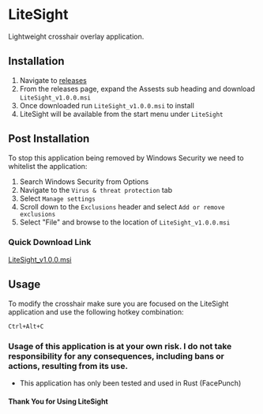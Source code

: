 # LiteSight

Lightweight crosshair overlay application.

## Installation

1. Navigate to [releases](https://github.com/mattmasel/LiteSight/releases/tag/v1.0.0)
2. From the releases page, expand the Assests sub heading and download `LiteSight_v1.0.0.msi`
3. Once downloaded run `LiteSight_v1.0.0.msi` to install
4. LiteSight will be available from the start menu under `LiteSight`

## Post Installation

To stop this application being removed by Windows Security we need to whitelist the application:

1. Search Windows Security from Options
2. Navigate to the `Virus & threat protection` tab
3. Select `Manage settings`
4. Scroll down to the `Exclusions` header and select `Add or remove exclusions`
5. Select "File" and browse to the location of `LiteSight_v1.0.0.msi`

### Quick Download Link

[LiteSight_v1.0.0.msi](https://github.com/mattmasel/LiteSight/releases/download/v1.0.0/LiteSight_v1.0.0.msi)

## Usage

To modify the crosshair make sure you are focused on the LiteSight application and use the following hotkey combination:

`Ctrl+Alt+C`

### Usage of this application is at your own risk. I do not take responsibility for any consequences, including bans or actions, resulting from its use.

- This application has only been tested and used in Rust (FacePunch)

#### Thank You for Using LiteSight
